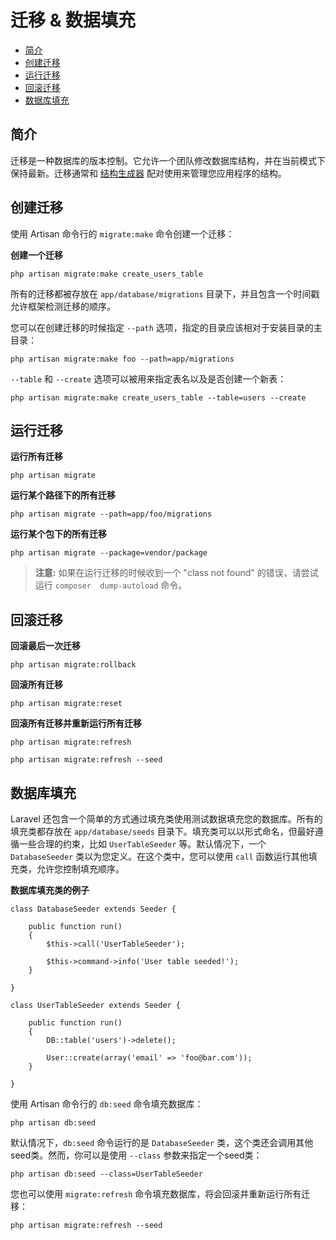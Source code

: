 # 迁移 & 数据填充

- [简介](#introduction)
- [创建迁移](#creating-migrations)
- [运行迁移](#running-migrations)
- [回滚迁移](#rolling-back-migrations)
- [数据库填充](#database-seeding)

<a name="introduction"></a>
## 简介

迁移是一种数据库的版本控制。它允许一个团队修改数据库结构，并在当前模式下保持最新。迁移通常和 [结构生成器](/docs/schema) 配对使用来管理您应用程序的结构。

<a name="creating-migrations"></a>
## 创建迁移

使用 Artisan 命令行的 `migrate:make` 命令创建一个迁移：

**创建一个迁移**

	php artisan migrate:make create_users_table

所有的迁移都被存放在 `app/database/migrations` 目录下，并且包含一个时间戳允许框架检测迁移的顺序。

您可以在创建迁移的时候指定 `--path` 选项，指定的目录应该相对于安装目录的主目录：

	php artisan migrate:make foo --path=app/migrations

`--table` 和 `--create` 选项可以被用来指定表名以及是否创建一个新表：

	php artisan migrate:make create_users_table --table=users --create

<a name="running-migrations"></a>
## 运行迁移

**运行所有迁移**

	php artisan migrate

**运行某个路径下的所有迁移**

	php artisan migrate --path=app/foo/migrations

**运行某个包下的所有迁移**

	php artisan migrate --package=vendor/package

> **注意:** 如果在运行迁移的时候收到一个 "class not found" 的错误，请尝试运行 `composer  dump-autoload` 命令。

<a name="rolling-back-migrations"></a>
## 回滚迁移

**回滚最后一次迁移**

	php artisan migrate:rollback

**回滚所有迁移**

	php artisan migrate:reset

**回滚所有迁移并重新运行所有迁移**

	php artisan migrate:refresh

	php artisan migrate:refresh --seed

<a name="database-seeding"></a>
## 数据库填充

Laravel 还包含一个简单的方式通过填充类使用测试数据填充您的数据库。所有的填充类都存放在 `app/database/seeds` 目录下。填充类可以以形式命名，但最好遵循一些合理的约束，比如 `UserTableSeeder` 等。默认情况下，一个 `DatabaseSeeder` 类以为您定义。在这个类中，您可以使用 `call` 函数运行其他填充类，允许您控制填充顺序。

**数据库填充类的例子**

	class DatabaseSeeder extends Seeder {

		public function run()
		{
			$this->call('UserTableSeeder');

			$this->command->info('User table seeded!');
		}

	}

	class UserTableSeeder extends Seeder {

		public function run()
		{
			DB::table('users')->delete();

			User::create(array('email' => 'foo@bar.com'));
		}

	}

使用 Artisan 命令行的 `db:seed` 命令填充数据库：

	php artisan db:seed

默认情况下，`db:seed` 命令运行的是 `DatabaseSeeder` 类，这个类还会调用其他seed类。然而，你可以是使用 `--class` 参数来指定一个seed类：

	php artisan db:seed --class=UserTableSeeder

您也可以使用 `migrate:refresh` 命令填充数据库，将会回滚并重新运行所有迁移：

	php artisan migrate:refresh --seed

